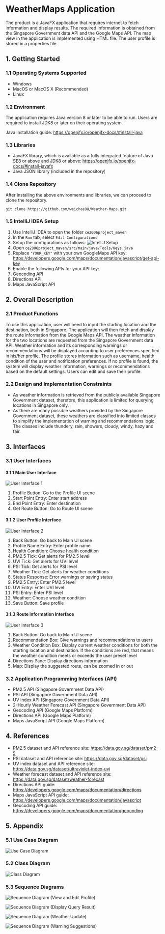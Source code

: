 # WeatherMaps Application

The product is a JavaFX application that requires internet to fetch information and display results. 
The required information is obtained from the Singapore Government data API and the Google Maps API. 
The map view in the application is implemented using HTML file. The user profile is stored in a properties file.

## 1. Getting Started

### 1.1 Operating Systems Supported

- Windows
- MacOS or MacOS X (Recommended)
- Linux

### 1.2 Environment

The application requires Java version 8 or later to be able to run. Users are required to install JDK8 or later on 
their operating system. 

Java installation guide: https://openjfx.io/openjfx-docs/#install-java

### 1.3 Libraries
- JavaFX library, which is available as a fully integrated feature of Java SE8 or above and JDK8 or above: 
https://openjfx.io/openjfx-docs/#install-javafx
- Java JSON library (included in the repository)

### 1.4 Clone Repository

After installing the above environments and libraries, we can proceed to clone the repository.

``git clone https://github.com/weichee98/Weather-Maps.git``

### 1.5 IntelliJ IDEA Setup

1. Use IntelliJ IDEA to open the folder `ce2006project_maven`
2. In the `Run` tab, select `Edit Configurations`
3. Setup the configurations as follows:
![IntelliJ Setup](images/IntelliJ%20Setup.PNG)
4. Open `ce2006project_maven/src/main/java/Tools/Keys.java`
5. Replace `"YOUR_KEY"` with your own GoogleMaps API key: 
https://developers.google.com/maps/documentation/javascript/get-api-key
6. Enable the following APIs for your API key:
  1. Geocoding API
  2. Directions API
  3. Maps JavaScript API

## 2. Overall Description

### 2.1 Product Functions

To use this application, user will need to input the starting location and the destination, both in Singapore. 
The application will then fetch and display the route information from the Google Maps API. 
The weather information for the two locations are requested from the Singapore Government data API. 
Weather information and its corresponding warnings or recommendations will be displayed according to user preferences 
specified in his/her profile. The profile stores information such as username, health condition of the user and 
notification preferences. If no profile is found, the system will display weather information, warnings or 
recommendations based on the default settings. Users can edit and save their profile.

### 2.2 Design and Implementation Constraints

- As weather information is retrieved from the publicly available Singapore Government dataset, therefore, this 
application is limited for querying locations in Singapore only.
- As there are many possible weathers provided by the Singapore Government dataset, these weathers are classified 
into limited classes to simplify the implementation of warning and recommendations logic. 
The classes include thundery, rain, showers, cloudy, windy, hazy and fair.

## 3. Interfaces

### 3.1 User Interfaces

#### 3.1.1 Main User Interface
![User Interface 1](images/UI1.PNG)
1. Profile Button: Go to the Profile UI scene
2. Start Point Entry: Enter start address
3. End Point Entry: Enter destination
4. Get Route Button: Go to Route UI scene

#### 3.1.2 User Profile Interface
![User Interface 2](images/UI2.PNG)
1.	Back Button: Go back to Main UI scene
2.	Profile Name Entry: Enter profile name
3.	Health Condition: Choose health condition
4.	PM2.5 Tick: Get alerts for PM2.5 level
5.	UVI Tick: Get alerts for UVI level
6.	PSI Tick: Get alerts for PSI level
7.	Weather Tick: Get alerts for weather conditions
8.	Status Response: Error warnings or saving status
9.	PM2.5 Entry: Enter PM2.5 level
10.	UVI Entry: Enter UVI level
11.	PSI Entry: Enter PSI level
12.	Weather: Choose weather condition
13.	Save Button: Save profile

#### 3.1.3 Route Information Interface
![User Interface 3](images/UI3.PNG)
1.	Back Button: Go back to Main UI scene
2.	Recommendation Box: Give warnings and recommendations to users
3.	Weather Condition Box: Display current weather conditions for both the starting location and destination. If the conditions are red, that means the weather condition meets or exceeds the user preset level
4.	Directions Pane: Display directions information
5.	Map: Display the suggested route, can be zoomed in or out

### 3.2 Application Programming Interfaces (API)

- PM2.5 API (Singapore Government Data API)
- PSI API (Singapore Government Data API)
- UV Index API (Singapore Government Data API)
- 2-Hourly Weather Forecast API (Singapore Government Data API)
- Geocoding API (Google Maps Platform)
- Directions API (Google Maps Platform)
- Maps JavaScript API (Google Maps Platform)

## 4. References

- PM2.5 dataset and API reference site: https://data.gov.sg/dataset/pm2-5
- PSI dataset and API reference site: https://data.gov.sg/dataset/psi
- UV index dataset and API reference site: https://data.gov.sg/dataset/ultraviolet-index-uvi
- Weather forecast dataset and API reference site: https://data.gov.sg/dataset/weather-forecast 
- Directions API guide: https://developers.google.com/maps/documentation/directions
- Maps JavaScript API guide: https://developers.google.com/maps/documentation/javascript
- Geocoding API guide: https://developers.google.com/maps/documentation/geocoding


## 5. Appendix

### 5.1 Use Case Diagram
![Use Case Diagram](images/Use%20Case%20Diagram.png)

### 5.2 Class Diagram
![Class Diagram](images/Class%20Diagram.png)

### 5.3 Sequence Diagrams
![Sequence Diagram (View and Edit Profile)](images/Sequence%20Diagram%20(View%20and%20Edit%20Profile).png)

![Sequence Diagram (Display Query Result)](images/Sequence%20Diagram%20(Display%20Query%20Results).png)

![Sequence Diagram (Weather Update)](images/Sequence%20Diagram%20(Weather%20Update).png)

![Sequence Diagram (Warning Suggestions)](images/Sequence%20Diagram%20(Warning%20Suggestions).png)






